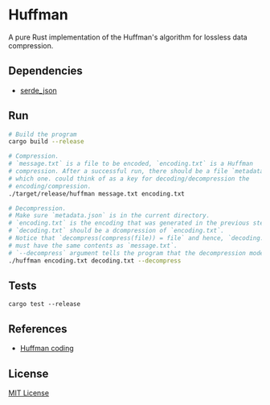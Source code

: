 # Huffman

A pure Rust implementation of the Huffman's algorithm for lossless data
compression.

## Dependencies

- [serde_json](https://docs.rs/serde_json/1.0.59/serde_json/index.html)

## Run

```sh
# Build the program
cargo build --release

# Compression.
# `message.txt` is a file to be encoded, `encoding.txt` is a Huffman
# compression. After a successful run, there should be a file `metadata.json`
# which one. could think of as a key for decoding/decompression the
# encoding/compression.
./target/release/huffman message.txt encoding.txt

# Decompression.
# Make sure `metadata.json` is in the current directory.
# `encoding.txt` is the encoding that was generated in the previous step.
# `decoding.txt` should be a dcompression of `encoding.txt`.
# Notice that `decompress(compress(file)) = file` and hence, `decoding.txt`
# must have the same contents as `message.txt`.
# `--decompress` argument tells the program that the decompression mode is on.
./huffman encoding.txt decoding.txt --decompress
```

## Tests

```
cargo test --release
```

## References

- [Huffman coding](https://en.wikipedia.org/wiki/Huffman_coding)

## License

[MIT License](LICENSE)
